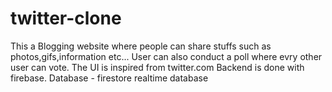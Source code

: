 # twitter-clone
This a Blogging website where people can share stuffs such as photos,gifs,information etc... 
User can also conduct a poll where evry other user can vote.
The UI is inspired from twitter.com
Backend is done with firebase.
Database - firestore realtime database
